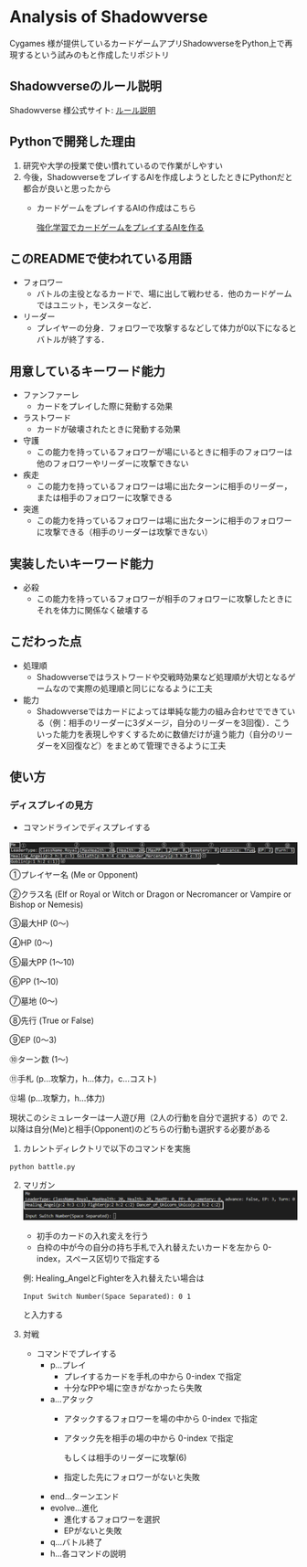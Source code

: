 # Analysis of Shadowverse

Cygames 様が提供しているカードゲームアプリShadowverseをPython上で再現するという試みのもと作成したリポジトリ

## Shadowverseのルール説明

Shadowverse 様公式サイト: [ルール説明](https://shadowverse.jp/gameguide/)

## Pythonで開発した理由

1. 研究や大学の授業で使い慣れているので作業がしやすい
2. 今後，ShadowverseをプレイするAIを作成しようとしたときにPythonだと都合が良いと思ったから
   - カードゲームをプレイするAIの作成はこちら

      [強化学習でカードゲームをプレイするAIを作る](https://github.com/Ate25436/reinforce_learning.git)

## このREADMEで使われている用語

- フォロワー
  - バトルの主役となるカードで、場に出して戦わせる．他のカードゲームではユニット，モンスターなど．
- リーダー
  - プレイヤーの分身．フォロワーで攻撃するなどして体力が0以下になるとバトルが終了する．

## 用意しているキーワード能力

- ファンファーレ
  - カードをプレイした際に発動する効果
- ラストワード
  - カードが破壊されたときに発動する効果
- 守護
  - この能力を持っているフォロワーが場にいるときに相手のフォロワーは他のフォロワーやリーダーに攻撃できない
- 疾走
  - この能力を持っているフォロワーは場に出たターンに相手のリーダー，または相手のフォロワーに攻撃できる
- 突進
  - この能力を持っているフォロワーは場に出たターンに相手のフォロワーに攻撃できる（相手のリーダーは攻撃できない）

## 実装したいキーワード能力

- 必殺
  - この能力を持っているフォロワーが相手のフォロワーに攻撃したときにそれを体力に関係なく破壊する
 
## こだわった点

- 処理順
  - Shadowverseではラストワードや交戦時効果など処理順が大切となるゲームなので実際の処理順と同じになるように工夫
- 能力
  - Shadowverseではカードによっては単純な能力の組み合わせでできている（例：相手のリーダーに3ダメージ，自分のリーダーを3回復）．こういった能力を表現しやすくするために数値だけが違う能力（自分のリーダーをX回復など）をまとめて管理できるように工夫

## 使い方

### ディスプレイの見方

- コマンドラインでディスプレイする

![image](./img/how_to_watch_display.png)
①プレイヤー名 (Me or Opponent)

②クラス名 (Elf or Royal or Witch or Dragon or Necromancer or Vampire or Bishop or Nemesis)

③最大HP (0～)

④HP (0～)

⑤最大PP (1～10)

⑥PP (1～10)

⑦墓地 (0～)

⑧先行 (True or False)

⑨EP (0～3)

⑩ターン数 (1～)

⑪手札 (p...攻撃力，h...体力，c...コスト)

⑫場 (p...攻撃力，h...体力)

現状このシミュレーターは一人遊び用（2人の行動を自分で選択する）ので 2. 以降は自分(Me)と相手(Opponent)のどちらの行動も選択する必要がある

1. カレントディレクトリで以下のコマンドを実施

  ```
  python battle.py
  ```

2. マリガン
![image](./img/mulligan.png)
   - 初手のカードの入れ変えを行う
   - 白枠の中が今の自分の持ち手札で入れ替えたいカードを左から 0-index，スペース区切りで指定する

   例: Healing_AngelとFighterを入れ替えたい場合は
   ```
   Input Switch Number(Space Separated): 0 1
   ```
   と入力する

3. 対戦

   - コマンドでプレイする
     - p...プレイ
       - プレイするカードを手札の中から 0-index で指定
       - 十分なPPや場に空きがなかったら失敗
     - a...アタック
        - アタックするフォロワーを場の中から 0-index で指定
        - アタック先を相手の場の中から 0-index で指定

          もしくは相手のリーダーに攻撃(6)
        - 指定した先にフォロワーがないと失敗
     - end...ターンエンド
     - evolve...進化
       - 進化するフォロワーを選択
       - EPがないと失敗
     - q...バトル終了
     - h...各コマンドの説明
